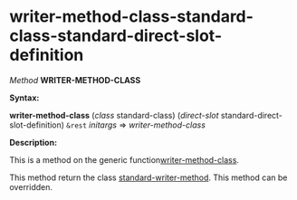writer-method-class-standard-class-standard-direct-slot-definition
==================================================================

*Method* **WRITER-METHOD-CLASS**

**Syntax:**

**writer-method-class** (*class* standard-class) (*direct-slot* standard-direct-slot-definition) `&rest` *initargs* => *writer-method-class*

**Description:**

This is a method on the generic function[writer-method-class](writer-method-class.md).

This method return the class [standard-writer-method](class-standard-writer-method.md). This method can be overridden.
